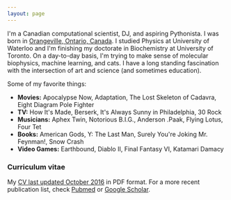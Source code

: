 ```yaml
---
layout: page
---
```


I'm a Canadian computational scientist, DJ, and aspiring Pythonista. I was born in [Orangeville, Ontario, Canada](https://en.wikipedia.org/wiki/Orangeville,_Ontario). I studied Physics at University of Waterloo and I'm finishing my doctorate in Biochemistry at University of Toronto. On a day-to-day basis, I'm trying to make sense of molecular biophysics, machine learning, and cats. I have a long standing fascination with the intersection of art and science (and sometimes education).

Some of my favorite things:

* **Movies:** Apocalypse Now, Adaptation, The Lost Skeleton of Cadavra, Eight Diagram Pole Fighter
* **TV:** How It's Made, Berserk, It's Always Sunny in Philadelphia, 30 Rock
* **Musicians:** Aphex Twin, Notorious B.I.G., Anderson .Paak, Flying Lotus, Four Tet
* **Books:** American Gods, Y: The Last Man, Surely You're Joking Mr. Feynman!, Snow Crash
* **Video Games:** Earthbound, Diablo II, Final Fantasy VI, Katamari Damacy

### Curriculum vitae

My [CV last updated October 2016](/attachments/cv.pdf) in PDF format. For a more recent publication list, check [Pubmed](https://www.ncbi.nlm.nih.gov/pubmed/?term=Ing+Christopher%5BAuthor%5D) or [Google Scholar](https://scholar.google.ca/citations?user=3B0r6EsAAAAJ&hl=en).
